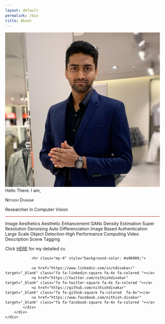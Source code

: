 ```yaml
---
layout: default
permalink: /bio
title: About
---
```


<div class="col">
	<div class="jumbotron">
		<div class="row">
			<div class="col-12 col-lg-6">
				<img src="/images/dp.jpg" alt="..." class="img-thumbnail">
			</div>
			<div class="col-12 col-lg-6">
				<span class="mb-2 text-muted small text-uppercase d-none d-lg-inline">Hello There. I am, </span>
  				<p class="display-4 pt-2" style="font-variant:small-caps;">Nithish Divakar</p>
 				<p class="lead">Researcher in  Computer Vision</p>
  				<hr class="my-4" style="background-color: #a90909;">
  				<p class="text-left">
  					<span class="badge badge-primary">Image Aesthetics</span>
					<span class="badge badge-secondary">Aesthetic Enhancement</span>
					<span class="badge badge-success">GANs</span>
					<span class="badge badge-warning">Density Estimation</span>
					<span class="badge badge-warning">Super Resolution</span>
					<span class="badge badge-info">Denoising</span>
					<span class="badge badge-primary">Auto Differenciation</span>
					<span class="badge badge-success">Image Based Authentication</span>
					<span class="badge badge-warning">Large Scale Object Detection</span>
					<span class="badge badge-warning">High Performance Computing</span>
					<span class="badge badge-success">Video Description</span>
					<span class="badge badge-secondary">Scene Tagging</span>
  				</p>
				<p class="pt-2">
  					Click <a href="/resume" target="_blank" role="button">HERE</a> for my detailed cv. 
  				</p>

  				<hr class="my-4" style="background-color: #a90909;">
  				
				<a href="https://www.linkedin.com/in/ndivakar/"  target="_blank" class="fa fa-linkedin-square fa-4x fa-colored "></a>
				<a href="https://twitter.com/nithishdivakar"  target="_blank" class="fa fa-twitter-square fa-4x fa-colored "></a>
				<a href="https://github.com/nithishdivakar"  target="_blank" class="fa fa-github-square fa-colored  fa-4x"></a>
				<a href="https://www.facebook.com/nithish.divakar"  target="_blank" class="fa fa-facebook-square fa-4x fa-colored "></a>
  			</div>
  		</div>
  	</div>
</div>


 
